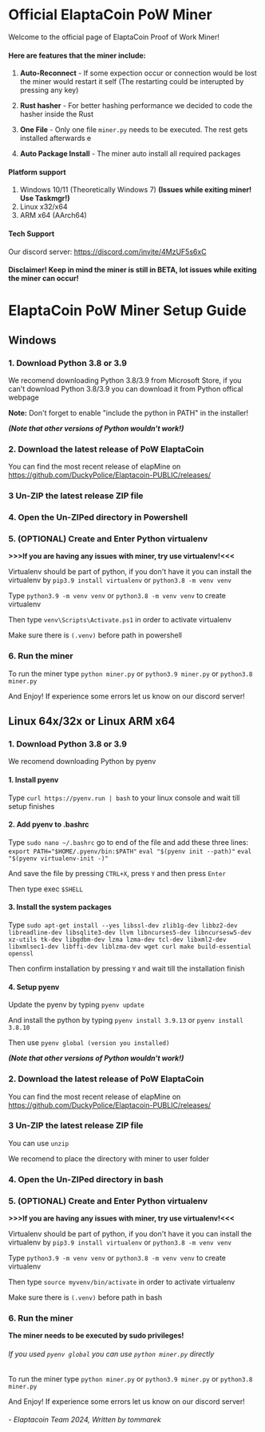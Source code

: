 # Official ElaptaCoin PoW Miner
Welcome to the official page of ElaptaCoin Proof of Work Miner!

#### Here are features that the miner include:
1. **Auto-Reconnect** - If some expection occur or connection would be lost the miner would restart it self (The restarting could be interupted by pressing any key)

2. **Rust hasher** - For better hashing performance we decided to code the hasher inside the Rust

3. **One File** - Only one file `miner.py` needs to be executed. The rest gets installed afterwards
  e
5. **Auto Package Install** - The miner auto install all required packages

#### Platform support
1. Windows 10/11 (Theoretically Windows 7) **(Issues while exiting miner! Use Taskmgr!)**
2. Linux x32/x64
3. ARM x64 (AArch64)

#### Tech Support
Our discord server: https://discord.com/invite/4MzUF5s6xC

#### **Disclaimer! Keep in mind the miner is still in BETA, lot issues while exiting the miner can occur!**

# ElaptaCoin PoW Miner Setup Guide

## Windows
### 1. Download Python 3.8 or 3.9
We recomend downloading Python 3.8/3.9 from Microsoft Store, if you can't download Python 3.8/3.9 you can download it from Python offical webpage 

**Note:** Don't forget to enable "include the python in PATH" in the installer!

**_(Note that other versions of Python wouldn't work!)_**

### 2. Download the latest release of PoW ElaptaCoin
You can find the most recent release of elapMine on https://github.com/DuckyPolice/Elaptacoin-PUBLIC/releases/

### 3 Un-ZIP the latest release ZIP file

### 4. Open the Un-ZIPed directory in Powershell

### 5. (OPTIONAL) Create and Enter Python virtualenv
**>>>If you are having any issues with miner, try use virtualenv!<<<**

Virtualenv should be part of python, if you don't have it you can install the virtualenv by `pip3.9 install virtualenv` or `python3.8 -m venv venv`

Type `python3.9 -m venv venv` or `python3.8 -m venv venv` to create virtualenv

Then type `venv\Scripts\Activate.ps1` in order to activate virtualenv

Make sure there is `(.venv)` before path in powershell

### 6. Run the miner
To run the miner type `python miner.py` or `python3.9 miner.py` or `python3.8 miner.py`

And Enjoy! If experience some errors let us know on our discord server!

## Linux 64x/32x or Linux ARM x64
### 1. Download Python 3.8 or 3.9
We recomend downloading Python by pyenv

#### 1. Install pyenv
Type `curl https://pyenv.run | bash` to your linux console and wait till setup finishes

#### 2. Add pyenv to .bashrc
Type `sudo nano ~/.bashrc` go to end of the file and add these three lines: `export PATH="$HOME/.pyenv/bin:$PATH"` `eval "$(pyenv init --path)"` `eval "$(pyenv virtualenv-init -)"`

And save the file by pressing `CTRL+X`, press `Y` and then press `Enter`

Then type exec `$SHELL`

#### 3. Install the system packages
Type `sudo apt-get install --yes libssl-dev zlib1g-dev libbz2-dev libreadline-dev libsqlite3-dev llvm libncurses5-dev libncursesw5-dev xz-utils tk-dev libgdbm-dev lzma lzma-dev tcl-dev libxml2-dev libxmlsec1-dev libffi-dev liblzma-dev wget curl make build-essential openssl`

Then confirm installation by pressing `Y` and wait till the installation finish

#### 4. Setup pyenv
Update the pyenv by typing `pyenv update`

And install the python by typing `pyenv install 3.9.13` or `pyenv install 3.8.10`

Then use `pyenv global (version you installed)`

**_(Note that other versions of Python wouldn't work!)_**

### 2. Download the latest release of PoW ElaptaCoin
You can find the most recent release of elapMine on https://github.com/DuckyPolice/Elaptacoin-PUBLIC/releases/

### 3 Un-ZIP the latest release ZIP file
You can use `unzip` 

We recomend to place the directory with miner to user folder

### 4. Open the Un-ZIPed directory in bash

### 5. (OPTIONAL) Create and Enter Python virtualenv
**>>>If you are having any issues with miner, try use virtualenv!<<<**


Virtualenv should be part of python, if you don't have it you can install the virtualenv by `pip3.9 install virtualenv` or `python3.8 -m venv venv`

Type `python3.9 -m venv venv` or `python3.8 -m venv venv` to create virtualenv

Then type `source myvenv/bin/activate` in order to activate virtualenv

Make sure there is `(.venv)` before path in bash

### 6. Run the miner
**The miner needs to be executed by sudo privileges!**

###### If you used `pyenv global` you can use `python miner.py` directly

To run the miner type `python miner.py` or `python3.9 miner.py` or `python3.8 miner.py`

And Enjoy! If experience some errors let us know on our discord server!

###### - Elaptacoin Team 2024, Written by tommarek
